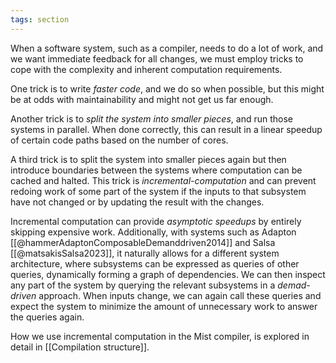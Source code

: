 ```yaml
---
tags: section
---
```


When a software system, such as a compiler, needs to do a lot of work, and we want immediate feedback for all changes, we must employ tricks to cope with the complexity and inherent computation requirements.

One trick is to write _faster code_, and we do so when possible, but this might be at odds with maintainability and might not get us far enough.

Another trick is to _split the system into smaller pieces_, and run those systems in parallel. When done correctly, this can result in a linear speedup of certain code paths based on the number of cores.

A third trick is to split the system into smaller pieces again but then introduce boundaries between the systems where computation can be cached and halted. This trick is _incremental-computation_ and can prevent redoing work of some part of the system if the inputs to that subsystem have not changed or by updating the result with the changes.

Incremental computation can provide _asymptotic speedups_ by entirely skipping expensive work. Additionally, with systems such as Adapton [[@hammerAdaptonComposableDemanddriven2014]] and Salsa [[@matsakisSalsa2023]], it naturally allows for a different system architecture, where subsystems can be expressed as queries of other queries, dynamically forming a graph of dependencies. We can then inspect any part of the system by querying the relevant subsystems in a _demad-driven_ approach. When inputs change, we can again call these queries and expect the system to minimize the amount of unnecessary work to answer the queries again.

How we use incremental computation in the Mist compiler, is explored in detail in [[Compilation structure]].